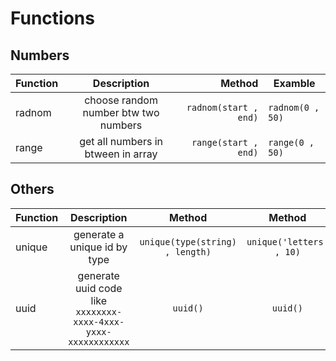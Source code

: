 # Functions

## Numbers

| Function |             Description              |                Method | Examble          |
| -------- | :----------------------------------: | --------------------: | ---------------- |
| radnom   | choose random number btw two numbers | `radnom(start , end)` | `radnom(0 , 50)` |
| range    |  get all numbers in btween in array  |  `range(start , end)` | `range(0 , 50)`  |

## Others

| Function |            Description             |                          Method | Method                   | Type|
| -------- | :--------------------------------: | :------------------------------: | :------------------------: |:------------------------:|
| unique   |     generate a unique id by type     | `unique(type(string) , length)` | `unique('letters' , 10)` | `letters` , `numbers` `null(both)`|
| uuid    | generate uuid code like `xxxxxxxx-xxxx-4xxx-yxxx-xxxxxxxxxxxx`  |            `uuid()` | `uuid()`          |--|

